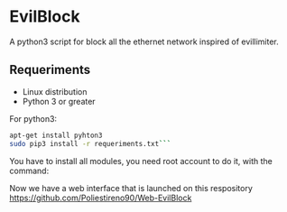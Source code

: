 # EvilBlock
A python3 script for block all the ethernet network inspired of evillimiter.

## Requeriments
- Linux distribution
- Python 3 or greater

For python3:
```bash
apt-get install pyhton3
sudo pip3 install -r requeriments.txt```
```
You have to install all modules, you need root account to do it, with the command: 

Now we have a web interface that is launched on this respository https://github.com/Poliestireno90/Web-EvilBlock
